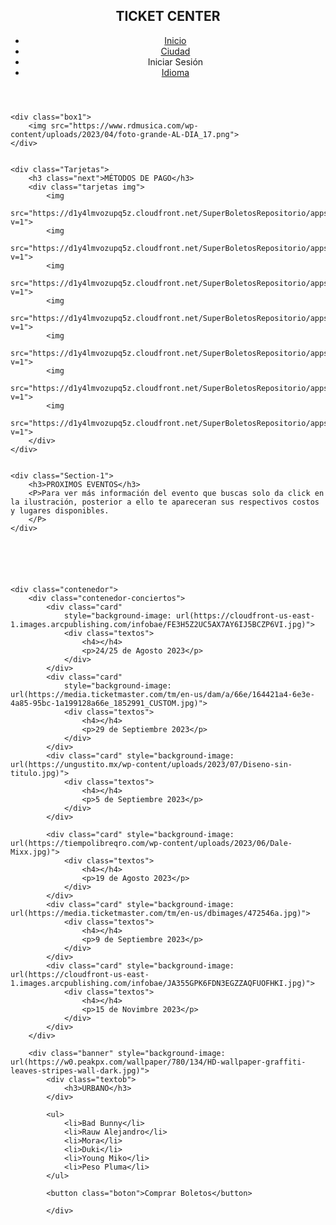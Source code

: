 
<!DOCTYPE html>
<html lang="en">

<head>
    <meta charset="UTF-8">
    <meta http-equiv="X-UA-Compatible" content="IE=edge">
    <meta name="viewport" content="width=device-width, initial-scale=1.0">
    <link rel="stylesheet" media="only screen and (max-width: 400px)" href="styles7.css">
    <script src="https://kit.fontawesome.com/75c63defd6.js" crossorigin="anonymous"></script>
    <title>TICKET CENTER</title>
    <link rel="icon" href="https://cdn-icons-png.flaticon.com/256/7906/7906449.png">
    <link rel="preconnect" href="https://fonts.googleapis.com">
    <link rel="preconnect" href="https://fonts.gstatic.com" crossorigin>
    <link href="https://fonts.googleapis.com/css2?family=Permanent+Marker&display=swap" rel="stylesheet">
    <link rel="stylesheet" href="styles7.css">
</head>

<header>
    <div class="logo">
        <h2>TICKET CENTER</h2>
    </div>
        <nav class="menu">
            <ul>
                <li><a href="http://127.0.0.1:5500/idex7.html" target="">Inicio</a></li>
                <li><a href="#" target="-blank">Ciudad</a></li>
                <li><a class="login" target="-blank">Iniciar Sesión <i class="fa-regular fa-user"></i></a></li>
                <li><a href="#" target="-blank">Idioma</a></li>
            </ul>
        </nav>

</header>

<body>

    <div class="box1">
        <img src="https://www.rdmusica.com/wp-content/uploads/2023/04/foto-grande-AL-DIA_17.png">
    </div>


    <div class="Tarjetas">
        <h3 class="next">MÉTODOS DE PAGO</h3>
        <div class="tarjetas img">
            <img
                src="https://d1y4lmvozupq5z.cloudfront.net/SuperBoletosRepositorio/apps/MetodosPago/FormasPago_fp_visa.svg?v=1">
            <img
                src="https://d1y4lmvozupq5z.cloudfront.net/SuperBoletosRepositorio/apps/MetodosPago/FormasPago_fp_mastercard.svg?v=1">
            <img
                src="https://d1y4lmvozupq5z.cloudfront.net/SuperBoletosRepositorio/apps/MetodosPago/FormasPago_fp_amex.svg?v=1">
            <img
                src="https://d1y4lmvozupq5z.cloudfront.net/SuperBoletosRepositorio/apps/MetodosPago/FormasPago_fp_todito.svg?v=1">
            <img
                src="https://d1y4lmvozupq5z.cloudfront.net/SuperBoletosRepositorio/apps/MetodosPago/FormasPago_fp_oxxo.svg?v=1">
            <img
                src="https://d1y4lmvozupq5z.cloudfront.net/SuperBoletosRepositorio/apps/MetodosPago/FormasPago_fp_elektra.svg?v=1">
            <img
                src="https://d1y4lmvozupq5z.cloudfront.net/SuperBoletosRepositorio/apps/MetodosPago/FormasPago_fp_supermonedero.svg?v=1">
        </div>
    </div>


    <div class="Section-1">
        <h3>PROXIMOS EVENTOS</h3>
        <P>Para ver más información del evento que buscas solo da click en la ilustración, posterior a ello te apareceran sus respectivos costos y lugares disponibles.
        </P>
    </div>






    <div class="contenedor">
        <div class="contenedor-conciertos">
            <div class="card"
                style="background-image: url(https://cloudfront-us-east-1.images.arcpublishing.com/infobae/FE3H5Z2UC5AX7AY6IJ5BCZP6VI.jpg)">
                <div class="textos">
                    <h4></h4>
                    <p>24/25 de Agosto 2023</p>
                </div>
            </div>
            <div class="card"
                style="background-image: url(https://media.ticketmaster.com/tm/en-us/dam/a/66e/164421a4-6e3e-4a85-95bc-1a199128a66e_1852991_CUSTOM.jpg)">
                <div class="textos">
                    <h4></h4>
                    <p>29 de Septiembre 2023</p>
                </div>
            </div>
            <div class="card" style="background-image: url(https://ungustito.mx/wp-content/uploads/2023/07/Diseno-sin-titulo.jpg)">
                <div class="textos">
                    <h4></h4>
                    <p>5 de Septiembre 2023</p>
                </div>
            </div>

            <div class="card" style="background-image: url(https://tiempolibreqro.com/wp-content/uploads/2023/06/Dale-Mixx.jpg)">
                <div class="textos">
                    <h4></h4>
                    <p>19 de Agosto 2023</p>
                </div>
            </div>
            <div class="card" style="background-image: url(https://media.ticketmaster.com/tm/en-us/dbimages/472546a.jpg)">
                <div class="textos">
                    <h4></h4>
                    <p>9 de Septiembre 2023</p>
                </div>
            </div>
            <div class="card" style="background-image: url(https://cloudfront-us-east-1.images.arcpublishing.com/infobae/JA355GPK6FDN3EGZZAQFUOFHKI.jpg)">
                <div class="textos">
                    <h4></h4>
                    <p>15 de Novimbre 2023</p>
                </div>
            </div>
        </div>

        <div class="banner" style="background-image: url(https://w0.peakpx.com/wallpaper/780/134/HD-wallpaper-graffiti-leaves-stripes-wall-dark.jpg)">
            <div class="textob">
                <h3>URBANO</h3>
            </div>

            <ul>
                <li>Bad Bunny</li>
                <li>Rauw Alejandro</li>
                <li>Mora</li>
                <li>Duki</li>
                <li>Young Miko</li>
                <li>Peso Pluma</li>
            </ul>

            <button class="boton">Comprar Boletos</button>
            
            </div>
       
</body>
